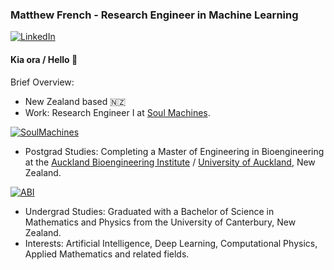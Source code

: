 ### Matthew French - Research Engineer in Machine Learning 

<a href="https://nz.linkedin.com/in/matthew-french-573a26160" target="_blank"><img alt="LinkedIn" src="https://img.shields.io/badge/linkedin-%230077B5.svg?&style=for-the-badge&logo=linkedin&logoColor=white" /></a> 

#### Kia ora / Hello 👋 

Brief Overview: 
- New Zealand based 🇳🇿
- Work: Research Engineer I at [Soul Machines](https://www.soulmachines.com). 

<a href="https://www.soulmachines.com" target="_blank"><img alt="SoulMachines" src="https://www.soulmachines.com/wp-content/uploads/SM_Logo_DarkGray.png" /></a> 

- Postgrad Studies: Completing a Master of Engineering in Bioengineering at the [Auckland Bioengineering Institute](https://www.auckland.ac.nz/en/abi.html) / [University of Auckland](https://www.auckland.ac.nz), New Zealand.

<a href="https://www.auckland.ac.nz/en/abi.html" target="_blank"><img alt="ABI" src="https://cassyni-user-files-prod.s3.amazonaws.com/DDUC2mUxGU6cRkETka76qk" /></a> 

- Undergrad Studies: Graduated with a Bachelor of Science in Mathematics and Physics from the University of Canterbury, New Zealand.  
- Interests: Artificial Intelligence, Deep Learning, Computational Physics, Applied Mathematics and related fields.
